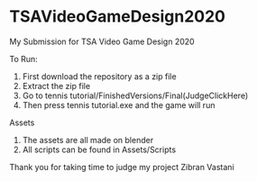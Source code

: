 # TSAVideoGameDesign2020
My Submission for TSA Video Game Design 2020

To Run:
1. First download the repository as a zip file
2. Extract the zip file
3. Go to tennis tutorial/FinishedVersions/Final(JudgeClickHere)
4. Then press tennis tutorial.exe and the game will run

Assets
1. The assets are all made on blender
2. All scripts can be found in Assets/Scripts

Thank you for taking time to judge my project
Zibran Vastani